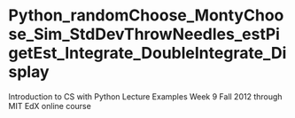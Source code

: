 Python_randomChoose_MontyChoose_Sim_StdDevThrowNeedles_estPigetEst_Integrate_DoubleIntegrate_Display
====================================================================================================

Introduction to CS with Python Lecture Examples Week 9 Fall 2012 through MIT EdX online course
